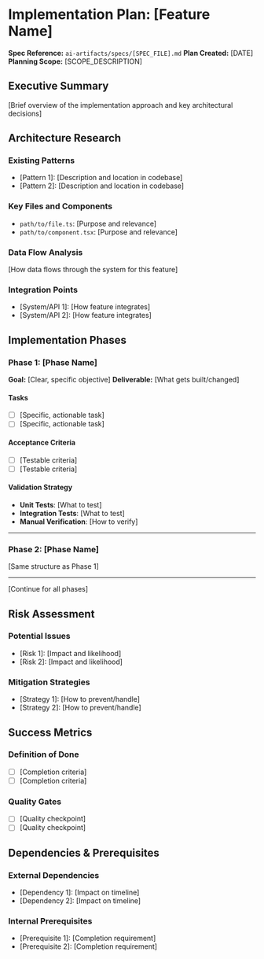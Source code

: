 # Implementation Plan: [Feature Name]

**Spec Reference:** `ai-artifacts/specs/[SPEC_FILE].md`
**Plan Created:** [DATE]
**Planning Scope:** [SCOPE_DESCRIPTION]

## Executive Summary

[Brief overview of the implementation approach and key architectural decisions]

## Architecture Research

### Existing Patterns

- [Pattern 1]: [Description and location in codebase]
- [Pattern 2]: [Description and location in codebase]

### Key Files and Components

- `path/to/file.ts`: [Purpose and relevance]
- `path/to/component.tsx`: [Purpose and relevance]

### Data Flow Analysis

[How data flows through the system for this feature]

### Integration Points

- [System/API 1]: [How feature integrates]
- [System/API 2]: [How feature integrates]

## Implementation Phases

### Phase 1: [Phase Name]

**Goal:** [Clear, specific objective]
**Deliverable:** [What gets built/changed]

#### Tasks

- [ ] [Specific, actionable task]
- [ ] [Specific, actionable task]

#### Acceptance Criteria

- [ ] [Testable criteria]
- [ ] [Testable criteria]

#### Validation Strategy

- **Unit Tests**: [What to test]
- **Integration Tests**: [What to test]
- **Manual Verification**: [How to verify]

---

### Phase 2: [Phase Name]

[Same structure as Phase 1]

---

[Continue for all phases]

## Risk Assessment

### Potential Issues

- [Risk 1]: [Impact and likelihood]
- [Risk 2]: [Impact and likelihood]

### Mitigation Strategies

- [Strategy 1]: [How to prevent/handle]
- [Strategy 2]: [How to prevent/handle]

## Success Metrics

### Definition of Done

- [ ] [Completion criteria]
- [ ] [Completion criteria]

### Quality Gates

- [ ] [Quality checkpoint]
- [ ] [Quality checkpoint]

## Dependencies & Prerequisites

### External Dependencies

- [Dependency 1]: [Impact on timeline]
- [Dependency 2]: [Impact on timeline]

### Internal Prerequisites

- [Prerequisite 1]: [Completion requirement]
- [Prerequisite 2]: [Completion requirement]
